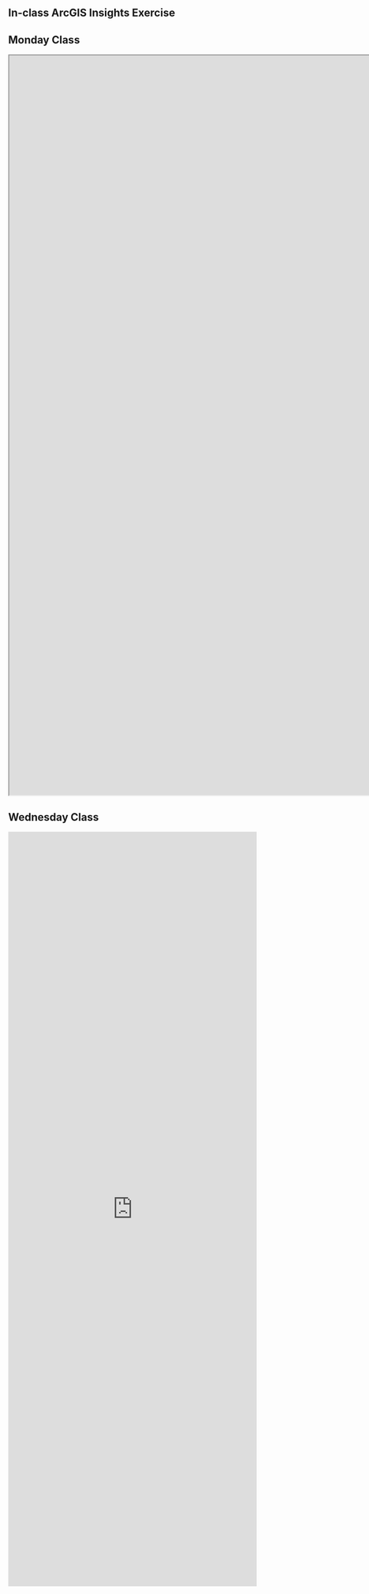 ## In-class ArcGIS Insights Exercise

## Monday Class
<iframe src="https://insights.arcgis.com/#/embed/8ad09a9be1724bdbbf5cdd99b2d60217" width=1750 height=1500 frameborder="100"></iframe>


## Wednesday Class
<iframe src="https://insights.arcgis.com/#/embed/53dcf626b65e4fe0b0fc521f8cafa59d" width="100%" height="1530" frameborder="0"></iframe>
